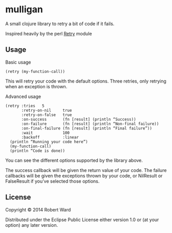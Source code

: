 # mulligan

A small clojure library to retry a bit of code if it fails.

Inspired heavily by the perl [Retry](http://search.cpan.org/~tjc/Retry-1.01/lib/Retry.pm) module

## Usage

Basic usage

    (retry (my-function-call))

This will retry your code with the default options.  Three retries, only retrying when an exception is thrown.


Advanced usage

    (retry :tries   5
           :retry-on-nil     true
           :retry-on-false   true
           :on-success       (fn [result] (println “Success))
           :on-failure       (fn [result] (println “Non-final failure))
           :on-final-failure (fn [result] (println “Final failure”))
           :wait             100
           :backoff          :linear
      (println “Running your code here”)
      (my-function-call)
      (println “Code is done))

You can see the different options supported by the library above.

The success callback will be given the return value of your code.
The failure callbacks will be given the exceptions thrown by your code, or NilResult or FalseResult if you’ve selected those options.

## License

Copyright © 2014 Robert Ward

Distributed under the Eclipse Public License either version 1.0 or (at your option) any later version.
